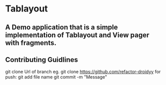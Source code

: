 # Tablayout
## A Demo application that is a simple implementation of Tablayout and View pager with fragments.

## Contributing Guidlines
git clone Url of branch
eg. git clone https://github.com/refactor-droidyy
for push:
git add file name
git commit -m "Message"
